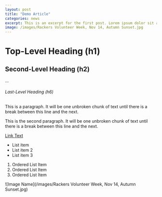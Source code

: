 ```yaml
---
layout: post
title: "Demo Article"
categories: news
excerpt: This is an excerpt for the first post. Lorem ipsum dolor sit amet, consectetur adipisicing elit.
image: /images/Rackers Volunteer Week, Nov 14, Autumn Sunset.jpg
---
```


# Top-Level Heading (h1)

## Second-Level Heading (h2)

...

###### Last-Level Heading (h6)

This is a paragraph. It will be one unbroken chunk of text until there is a break between this line and the next. 

This is the second paragraph. It will be one unbroken chunk of text until there is a break between this line and the next. 


[Link Text](http://path.to/link)

- List item
- List item 2
- List item 3

1. Ordered List Item
1. Ordered List Item
1. Ordered List Item

![Image Name](/images/Rackers Volunteer Week, Nov 14, Autumn Sunset.jpg)

